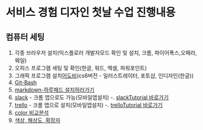 # 서비스 경험 디자인 첫날 수업 진행내용
## 컴퓨터 세팅
1. 각종 브라우저 설치(익스플로러 개발자모드 확인 및 설치, 크롬, 파이어폭스,오페라,웨일)
2. 오피스 프로그램 세팅 및 확인(한글, 워드, 엑셀, 파워포인트)
3. 그래픽 프로그램 설치[어도비](http://www.adobe.co.kr)(cs6버전 - 일러스트레이터, 포토샵, 인디자인(한글))
4. [Git-Bash](http://www.git-scm.com/download)
5. [markdown-하루패드 설치하러가기](http://pad.haroopress.com)
6. [slack](https://slack.com/downloads/) - 크롬 앱으로도 가능(모바일앱설치)
    -. [slackTutorial 바로가기](slack/slackTutorial.md)
7. [trello](https://trello.com) - 크롬 앱으로 설치(모바일앱설치)
   -. [trelloTutorial 바로가기](trello/trelloTutorial.md)
8. [color 비교분석](http://workwithcolor.com)
9. [색상, 해상도, 확장자](01_colorDpiFile.pdf)


